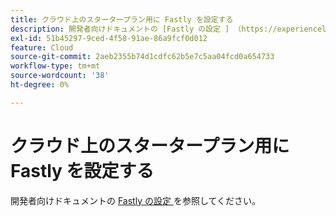 ```yaml
---
title: クラウド上のスタータープラン用に Fastly を設定する
description: 開発者向けドキュメントの [Fastly の設定 ] （https://experienceleague.adobe.com/ja/docs/commerce-cloud-service/user-guide/cdn/setup-fastly/fastly-configuration）を参照してください。
exl-id: 51b45297-9ced-4f58-91ae-86a9fcf0d012
feature: Cloud
source-git-commit: 2aeb2355b74d1cdfc62b5e7c5aa04fcd0a654733
workflow-type: tm+mt
source-wordcount: '38'
ht-degree: 0%

---
```


# クラウド上のスタータープラン用に Fastly を設定する

開発者向けドキュメントの [Fastly の設定 ](https://experienceleague.adobe.com/ja/docs/commerce-cloud-service/user-guide/cdn/setup-fastly/fastly-configuration) を参照してください。

